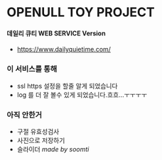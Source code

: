 # OPENULL TOY PROJECT

#### 데일리 큐티 WEB SERVICE Version

- https://www.dailyquietime.com/

### 이 서비스를 통해

- ssl https 설정을 할줄 알게 되었습니다
- log 를 더 잘 볼수 있게 되었습니다.흐흐...ㅜㅜㅜㅜ

### 아직 안한거
- 구절 유효성검사 
- 사진으로 저장하기
- 슬라이더 
*made by soomti*
